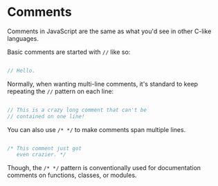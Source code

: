 # Comments

Comments in JavaScript are the same as what you'd see in other C-like
languages.

Basic comments are started with `//` like so:

```js

// Hello.

```

Normally, when wanting multi-line comments, it's standard to keep repeating the
`//` pattern on each line:

```js

// This is a crazy long comment that can't be
// contained on one line!

```

You can also use `/* */` to make comments span multiple lines.

```js

/* This comment just got
   even crazier. */

```

Though, the `/* */` pattern is conventionally used for documentation
comments on functions, classes, or modules.
